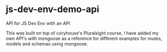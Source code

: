 # js-dev-env-demo-api
API for JS Dev Env with an API

This was built on top of coryhouse's Pluralsight course, I have added my own API's with mongoose as a reference for different examples for routes, models and schemas using mongoose.
